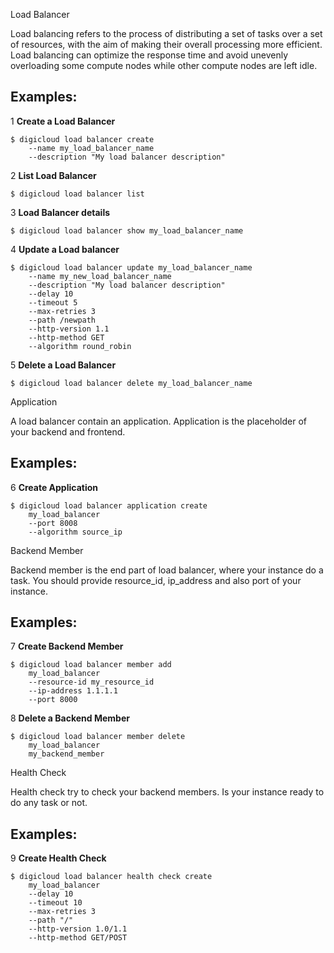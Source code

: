 Load Balancer

Load balancing refers to the process of distributing a set of tasks over a set of resources,
with the aim of making their overall processing more efficient.
Load balancing can optimize the response time and avoid unevenly overloading some compute nodes
while other compute nodes are left idle.

## Examples:

1 **Create a Load Balancer**

    $ digicloud load balancer create 
        --name my_load_balancer_name
        --description "My load balancer description"
2 **List Load Balancer**

    $ digicloud load balancer list
3 **Load Balancer details**

    $ digicloud load balancer show my_load_balancer_name
4 **Update a Load balancer**

    $ digicloud load balancer update my_load_balancer_name
        --name my_new_load_balancer_name
        --description "My load balancer description"
        --delay 10
        --timeout 5
        --max-retries 3
        --path /newpath
        --http-version 1.1
        --http-method GET
        --algorithm round_robin
5 **Delete a Load Balancer**

    $ digicloud load balancer delete my_load_balancer_name

Application

A load balancer contain an application. Application is the placeholder of your backend and frontend.

## Examples:

6 **Create Application**

    $ digicloud load balancer application create
        my_load_balancer
        --port 8008
        --algorithm source_ip

Backend Member

Backend member is the end part of load balancer, where your instance do a task.
You should provide resource_id, ip_address and also port of your instance.

## Examples:
7 **Create Backend Member**

    $ digicloud load balancer member add
        my_load_balancer
        --resource-id my_resource_id
        --ip-address 1.1.1.1
        --port 8000
8 **Delete a Backend Member**

    $ digicloud load balancer member delete
        my_load_balancer
        my_backend_member


Health Check

Health check try to check your backend members. Is your instance ready to do any task or not.

## Examples:

9 **Create Health Check**

    $ digicloud load balancer health check create
        my_load_balancer
        --delay 10
        --timeout 10
        --max-retries 3
        --path "/"
        --http-version 1.0/1.1
        --http-method GET/POST
